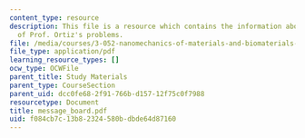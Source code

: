 ```yaml
---
content_type: resource
description: This file is a resource which contains the information about the answers
  of Prof. Ortiz's problems.
file: /media/courses/3-052-nanomechanics-of-materials-and-biomaterials-spring-2007/f084cb7c13b82324580bdbde64d87160_message_board.pdf
file_type: application/pdf
learning_resource_types: []
ocw_type: OCWFile
parent_title: Study Materials
parent_type: CourseSection
parent_uid: dcc0fe68-2f91-766b-d157-12f75c0f7988
resourcetype: Document
title: message_board.pdf
uid: f084cb7c-13b8-2324-580b-dbde64d87160
---
```

